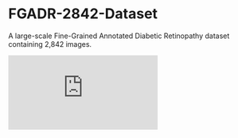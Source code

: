 # FGADR-2842-Dataset
A large-scale Fine-Grained Annotated Diabetic Retinopathy dataset containing 2,842 images.


![Image text](https://github.com/csyizhou/FGADR-2842-Dataset/blob/master/img/annotation_demonstration_c.pdf)
